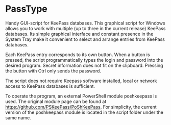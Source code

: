 # PassType
 Handy GUI-script for KeePass databases.
 This graphical script for Windows allows you to work with multiple (up to three in the current release) KeePass databases. Its simple graphical interface and constant presence in the System Tray make it convenient to select and arrange entries from KeePass databases.

Each KeePass entry corresponds to its own button. When a button is pressed, the script programmatically types the login and password into the desired program. Secret information does not fit on the clipboard. Pressing the button with Ctrl only sends the password.

The script does not require Keepass software installed, local or network access to KeePass databases is sufficient.

To operate the program, an external PowerShell module poshkeepass is used. The original module page can be found at https://github.com/PSKeePass/PoShKeePass. For simplicity, the current version of the poshkeepass module is located in the script folder under the same name.
